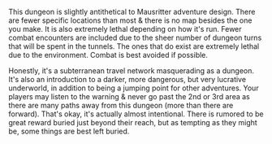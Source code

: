 This dungeon is slightly antithetical to Mausritter adventure design. There are fewer specific locations than most & there is no map besides the one you make. It is also extremely lethal depending on how it's run. Fewer combat encounters are included due to the sheer number of dungeon turns that will be spent in the tunnels. The ones that do exist are extremely lethal due to the environment. Combat is best avoided if possible.

Honestly, it's a subterranean travel network masquerading as a dungeon. It's also an introduction to a darker, more dangerous, but very lucrative underworld, in addition to being a jumping point for other adventures. Your players may listen to the warning & never go past the 2nd or 3rd area as there are many paths away from this dungeon (more than there are forward). That's okay, it's actually almost intentional. There is rumored to be great reward buried just beyond their reach, but as tempting as they might be, some things are best left buried. 